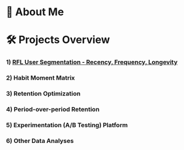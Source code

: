 # 👨 About Me 


# 🛠️ Projects Overview
### 1) [RFL User Segmentation - Recency, Frequency, Longevity](https://github.com/HasanRizvi17/Hasan-Data-Portfolio/tree/main/RFL%20User%20Segmentation%20-%20Recency%2C%20Frequency%2C%20Longevity)
### 2) Habit Moment Matrix
### 3) Retention Optimization
### 4) Period-over-period Retention
### 5) Experimentation (A/B Testing) Platform
### 6) Other Data Analyses
